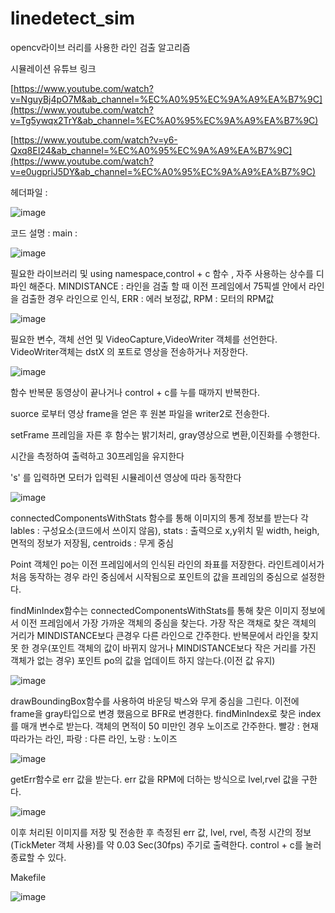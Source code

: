 # linedetect_sim
opencv라이브 러리를 사용한 라인 검출 알고리즘 

시뮬레이션 유튜브 링크 

[https://www.youtube.com/watch?v=NguyBj4pO7M&ab_channel=%EC%A0%95%EC%9A%A9%EA%B7%9C](https://www.youtube.com/watch?v=Tg5ywqx2TrY&ab_channel=%EC%A0%95%EC%9A%A9%EA%B7%9C)

[https://www.youtube.com/watch?v=y6-Qxq8EI24&ab_channel=%EC%A0%95%EC%9A%A9%EA%B7%9C](https://www.youtube.com/watch?v=e0ugpriJ5DY&ab_channel=%EC%A0%95%EC%9A%A9%EA%B7%9C)


헤더파일 :

![image](https://github.com/user-attachments/assets/26287b8a-4398-4d6f-ae4e-bdbc2736bb01)

코드 설명 : 
main : 

![image](https://github.com/user-attachments/assets/b75787ec-2b64-455c-a204-6800cdc58819)


필요한 라이브러리 및 using namespace,control + c 함수 , 자주 사용하는 상수를 디파인 해준다.
MINDISTANCE : 라인을 검출 할 때 이전 프레임에서 75픽셀 안에서 라인을 검출한 경우 라인으로 인식, ERR : 에러 보정값, RPM : 모터의 RPM값

 ![image](https://github.com/user-attachments/assets/21343838-a86c-4e22-9e35-f7202cc951b6)

필요한 변수, 객체 선언 및 VideoCapture,VideoWriter 객체를 선언한다. VideoWriter객체는 dstX 의 포트로 영상을 전송하거나 저장한다.

![image](https://github.com/user-attachments/assets/8dfe3056-9bc5-4fba-9299-f2abe7fc46f2)


함수 반복문 동영상이 끝나거나 control + c를 누를 때까지 반복한다.

suorce 로부터 영상 frame을 얻은 후 원본 파일을 writer2로 전송한다.

setFrame 프레임을 자른 후 함수는 밝기처리, gray영상으로 변환,이진화를 수행한다.

시간을 측정하여 출력하고 30프레임을 유지한다

's' 를 입력하면 모터가 입력된 시뮬레이션 영상에 따라 동작한다

![image](https://github.com/user-attachments/assets/f231b193-e183-4983-a51e-f80583383549)


connectedComponentsWithStats 함수를 통해 이미지의 통계 정보를 받는다 각 lables : 구성요소(코드에서 쓰이지 않음), stats : 출력으로 x,y위치 밑 width, heigh, 면적의 정보가 저장됨, centroids : 무게 중심

Point 객체인 po는 이전 프레임에서의 인식된 라인의 좌표를 저장한다. 라인트레이서가 처음 동작하는 경우 라인 중심에서 시작됨으로 포인트의 값을 프레임의 중심으로 설정한다.

findMinIndex함수는 connectedComponentsWithStats를 통해 찾은 이미지 정보에서 이전 프레임에서 가장 가까운 객체의 중심을 찾는다. 가장 작은 객채로 찾은 객체의 거리가 MINDISTANCE보다 큰경우 다른 라인으로 간주한다.
반복문에서 라인을 찾지 못 한 경우(포인트 객체의 값이 바뀌지 않거나 MINDISTANCE보다 작은 거리를 가진 객체가 없는 경우) 포인트 po의 값을 업데이트 하지 않는다.(이전 값 유지)

![image](https://github.com/user-attachments/assets/ef59bf49-1b04-45d8-b732-2357c9a61e2d)

drawBoundingBox함수를 사용하여 바운딩 박스와 무게 중심을 그린다. 이전에 frame을 gray타입으로 변경 했음으로 BFR로 변경한다. findMinIndex로 찾은 index를 매개 변수로 받는다. 객체의 면적이 50 미만인 경우 노이즈로 간주한다.
빨강 : 현재 따라가는 라인,  파랑 : 다른 라인, 노랑 : 노이즈

![image](https://github.com/user-attachments/assets/aa11217d-ec40-470b-a156-935af608611b)

getErr함수로 err 값을 받는다. err 값을 RPM에 더하는 방식으로 lvel,rvel 값을 구한다.

![image](https://github.com/user-attachments/assets/0f54f992-c86f-4b83-9a38-26d7c95a2bc2)


이후 처리된 이미지를 저장 및 전송한 후 측정된 err 값, lvel, rvel, 측정 시간의 정보(TickMeter 객체 사용)를 약 0.03 Sec(30fps) 주기로 출력한다. control + c를 눌러 종료할 수 있다.

Makefile

![image](https://github.com/user-attachments/assets/f958eca2-5bb7-41ca-bef7-da9191b814f9)



 

